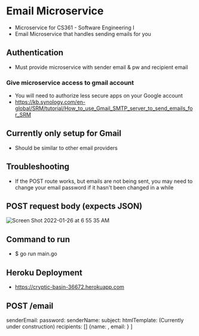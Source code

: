 # Email Microservice

- Microservice for CS361 - Software Engineering I
- Email Microservice that handles sending emails for you

## Authentication

- Must provide microservice with sender email & pw and recipient email

### Give microservice access to gmail account

- You will need to authorize less secure apps on your Google account
- https://kb.synology.com/en-global/SRM/tutorial/How_to_use_Gmail_SMTP_server_to_send_emails_for_SRM

## Currently only setup for Gmail

- Should be similar to other email providers

## Troubleshooting

- If the POST route works, but emails are not being sent, you may need to change your email password if it hasn't been changed in a while

## POST request body (expects JSON)

![Screen Shot 2022-01-26 at 6 55 35 AM](https://user-images.githubusercontent.com/24352472/151189518-55560440-6293-484b-b480-bb85b1af9e4d.png)

## Command to run

- $ go run main.go

## Heroku Deployment

- https://cryptic-basin-36672.herokuapp.com

## POST /email

senderEmail: <string>
password: <string>
senderName: <string>
subject: <string>
htmlTemplate: <string> (Currently under construction)
recipients: []
{name: <string>, email: <string>}
]
